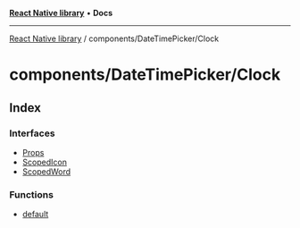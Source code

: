 [**React Native library**](../../../index.md) • **Docs**

***

[React Native library](../../../modules.md) / components/DateTimePicker/Clock

# components/DateTimePicker/Clock

## Index

### Interfaces

- [Props](interfaces/Props.md)
- [ScopedIcon](interfaces/ScopedIcon.md)
- [ScopedWord](interfaces/ScopedWord.md)

### Functions

- [default](functions/default.md)
